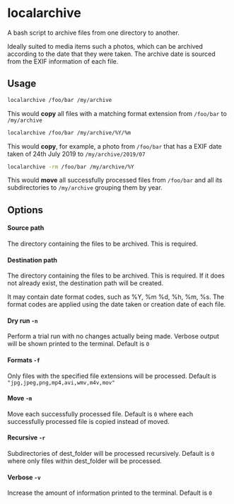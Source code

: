 # localarchive

A bash script to archive files from one directory to another.

Ideally suited to media items such a photos, which can be archived according to the date that they were taken. The archive date is sourced from the EXIF information of each file.

## Usage

```bash
localarchive /foo/bar /my/archive
```
This would **copy** all files with a matching format extension from `/foo/bar` to `/my/archive`

```bash
localarchive /foo/bar /my/archive/%Y/%m
```
This would **copy**, for example, a photo from `/foo/bar` that has a EXIF date taken of 24th July 2019 to `/my/archive/2019/07`

```bash
localarchive -rm /foo/bar /my/archive/%Y
```
This would **move** all successfully processed files from `/foo/bar` and all its subdirectories  to `/my/archive` grouping them by year.

## Options

#### Source path

The directory containing the files to be archived. This is required.

#### Destination path

The directory containing the files to be archived. This is required. If it does not already exist, the destination path will be created.

It may contain date format codes, such as %Y, %m %d, %h, %m, %s. The format codes are applied using the date taken or creation date of each file.

#### Dry run `-n `

Perform a trial run with no changes actually being made. Verbose output will be shown printed to the terminal. Default is `0`

#### Formats `-f`

Only files with the specified file extensions will be processed. Default is `"jpg,jpeg,png,mp4,avi,wmv,m4v,mov"`

#### Move `-m `

Move each successfully processed file. Default is `0` where each successfully processed file is copied instead of moved.

#### Recursive `-r `

Subdirectories of dest_folder will be processed recursively. Default is `0` where only files within dest_folder will be processed.

#### Verbose `-v `

Increase the amount of information printed to the terminal. Default is `0`